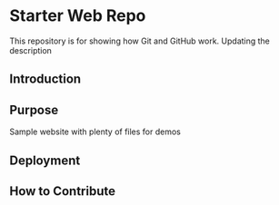 # Starter Web Repo

This repository is for showing how Git and GitHub work. 
Updating the description

## Introduction

## Purpose

Sample website with plenty of files for demos

## Deployment

## How to Contribute